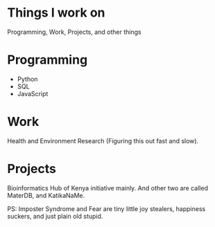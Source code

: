 # Things I work on
Programming, Work, Projects, and other things 

# Programming 
- Python
- SQL
- JavaScript

# Work
Health and Environment Research (Figuring this out fast and slow). 

# Projects
Bioinformatics Hub of Kenya initiative mainly. And other two are called MaterDB, and KatikaNaMe.

PS: Imposter Syndrome and Fear are tiny little joy stealers, happiness suckers, and just plain old stupid. 

